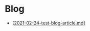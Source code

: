# Blog
- [[2021-02-24-test-blog-article.md]]

[//begin]: # "Autogenerated link references for markdown compatibility"
[2021-02-24-test-blog-article.md]: _posts/2021-02-24-test-blog-article.md "2021-02-24-test-blog-article"
[//end]: # "Autogenerated link references"